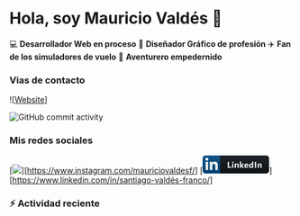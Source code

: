 # Hola, soy Mauricio Valdés 👋

💻 **Desarrollador Web en proceso** 
🎨 **Diseñador Gráfico de profesión** 
✈️ **Fan de los simuladores de vuelo** 
🚶 **Aventurero empedernido**

### Vias de contacto

![[Website](https://chago2.github.io)]

![GitHub commit activity](https://img.shields.io/github/commit-activity/w/Chago2/Chago2)

### Mis redes sociales

[<img src="/assests/instagram.png"/>][https://www.instagram.com/mauriciovaldesf/]
[<img src="/assets/social/linkedin.png"/>][https://www.linkedin.com/in/santiago-valdés-franco/]

### :zap: Actividad reciente

<!--RECENT_ACTIVITY:start-->

<!--RECENT_ACTIVITY:last_update-->
